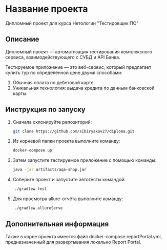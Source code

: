 # Название проекта

Дипломный проект для курса Нетологии "Тестировщик ПО"

## Описание

Дипломный проект — автоматизация тестирования комплексного сервиса, взаимодействующего с СУБД и API Банка.

Тестируемое приложение — это веб-сервис, который предлагает купить тур по определённой цене двумя способами:
1. Обычная оплата по дебетовой карте.
2. Уникальная технология: выдача кредита по данным банковской карты.

## Инструкция по запуску

1. Сначала склонируйте репозиторий:

    ```bash
    git clone https://github.com/sibiryakov27/diploma.git
    ```

2. Из корневой папки проекта выполните команду:

    ```bash
    docker-compose up
    ```

3. Затем запустите тестируемое приложение с помощью команды:

    ```bash
    java -jar artifacts/aqa-shop.jar
    ```

4. Соберите проект и запустите автотесты командой:

```bash
    ./gradlew test
```

5. Для просмотра allure-отчёта выполните команду:

```bash
    ./gradlew allureServe
```

## Дополнительная информация

Также в корне проекта имеется файл docker-compose.reportPortal.yml, предназначенный для развертывания локально Report Portal.
